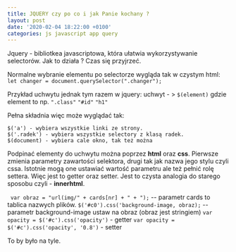 ```yaml
---
title: JQUERY czy po co i jak Panie kochany ?
layout: post
date: '2020-02-04 18:22:00 +0100'
categories: js javascript app query
---
```


Jquery - bibliotkea javascriptowa, która ułatwia wykorzystywanie selectorów. Jak to działa ? Czas się przyjrzeć.


Normalne wybranie elementu po selectorze wygląda tak w czystym html:
`let changer = document.querySelector(".changer");`

Przykład uchwytu jednak tym razem w jquery:
uchwyt - >  `$(element)`
gdzie element to np. 
`".class"`
`"#id"`
`"h1"`

Pełna składnia więc może wyglądać tak:

```
$('a') - wybiera wszystkie linki ze strony.
$('.radek') - wybiera wszystkie selectory z klasą radek.
$(document) - wybiera cale okno, tak też można 
```

Podpinać elementy do uchwytu można poprzez **html** oraz **css**. Pierwsze zmienia parametry zawartości selektora,
drugi tak jak nazwa jego stylu czyli cssa. Istotnie mogą one ustawiać wartość parametru ale też pełnić rolę settera. Więc jest to 
getter oraz setter. Jest to czysta analogia do starego sposobu czyli - **innerhtml**.

` var obraz = "url(img/" + cards[nr] + " + ");` -- parametr cards to tablica nazwych plików.
`$('#c0').css('background-image, obraz);` -- parametr background-image ustaw na obraz (obraz jest stringiem)
`var opacity = $('#c').css('opacity')` - getter
`var opacity = $('#c').css('opacity', '0.8')` - setter

To by było na tyle.
